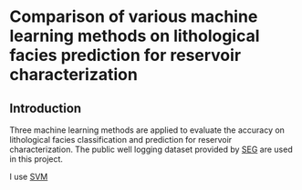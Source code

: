 # Comparison of various machine learning methods on lithological facies prediction for reservoir characterization

## Introduction
Three machine learning methods are applied to evaluate the accuracy on lithological facies classification and prediction for reservoir characterization. The public well logging dataset provided by [SEG](www.seg.org) are used in this project.

I use [SVM](svm.ipynb)
